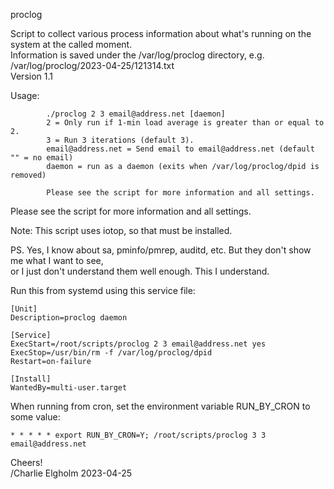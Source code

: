 proclog

Script to collect various process information about what's running on the system at the called moment.  
Information is saved under the /var/log/proclog directory, e.g. /var/log/proclog/2023-04-25/121314.txt  
Version 1.1

Usage:
```
        ./proclog 2 3 email@address.net [daemon]
        2 = Only run if 1-min load average is greater than or equal to 2.
        3 = Run 3 iterations (default 3).
        email@address.net = Send email to email@address.net (default "" = no email)
        daemon = run as a daemon (exits when /var/log/proclog/dpid is removed)

        Please see the script for more information and all settings.
```

Please see the script for more information and all settings.

Note: This script uses iotop, so that must be installed.

PS. Yes, I know about sa, pminfo/pmrep, auditd, etc. But they don't show me what I want to see,  
    or I just don't understand them well enough. This I understand.

Run this from systemd using this service file:
```
[Unit]
Description=proclog daemon

[Service]
ExecStart=/root/scripts/proclog 2 3 email@address.net yes
ExecStop=/usr/bin/rm -f /var/log/proclog/dpid
Restart=on-failure

[Install]
WantedBy=multi-user.target
```

When running from cron, set the environment variable RUN_BY_CRON to some value:
```
* * * * * export RUN_BY_CRON=Y; /root/scripts/proclog 3 3 email@address.net
```

Cheers!  
/Charlie Elgholm 2023-04-25
